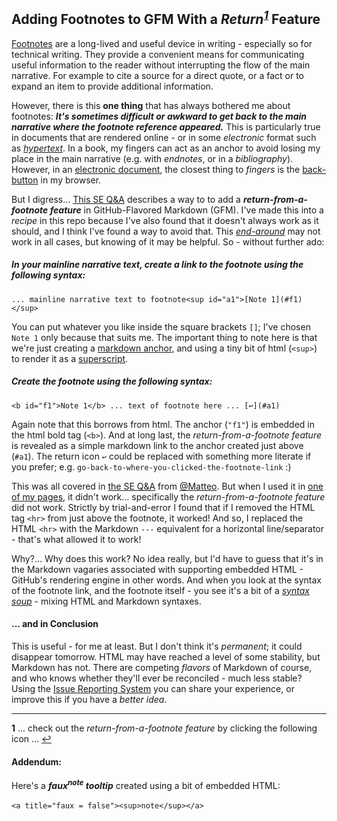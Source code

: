 ## Adding Footnotes to GFM With a *Return<sup id="a1">[1](#f1)</sup>* Feature

[Footnotes](https://en.wikipedia.org/wiki/Note_(typography)) are a long-lived and useful device in writing - especially so for technical writing. They provide a convenient means for communicating useful information to the reader without interrupting the flow of the main narrative. For example to cite a source for a direct quote, or a fact or to expand an item to provide additional information. 

However, there is this **one thing** that has always bothered me about footnotes: ***It's sometimes difficult or awkward to get back to the main narrative where the footnote reference appeared.*** This is particularly true in documents that are rendered online - or in some *electronic* format such as [*hypertext*](https://en.wikipedia.org/wiki/Hypertext). In a book, my fingers can act as an anchor to avoid losing my place in the main narrative (e.g. with *endnotes*, or in a *bibliography*). However, in an [electronic document](https://en.wikipedia.org/wiki/Electronic_document), the closest thing to *fingers* is the [back-button](https://www.techopedia.com/definition/27450/back-button) in my browser.  

But I digress... [This SE Q&A](https://stackoverflow.com/a/32119820) describes a way to to add a ***return-from-a-footnote feature*** in GitHub-Flavored Markdown (GFM). I've made this into a *recipe* in this repo because I've also found that it doesn't always work as it should, and I think I've found a way to avoid that. This [*end-around*](https://en.wikipedia.org/wiki/End-around) may not work in all cases, but knowing of it may be helpful. So - without further ado: 

##### In your mainline narrative text, create a link to the footnote using the following syntax:

```
... mainline narrative text to footnote<sup id="a1">[Note 1](#f1)</sup> 
```

You can put whatever you like inside the square brackets `[]`; I've chosen `Note 1` only because that suits me. The important thing to note here is that we're just creating a [markdown anchor](https://justin.kelly.org.au/anchor-links-in-markdown/), and using a tiny bit of html (`<sup>`) to render it as a [superscript](https://en.wikipedia.org/wiki/Subscript_and_superscript). 

##### Create the footnote using the following syntax: 

```
<b id="f1">Note 1</b> ... text of footnote here ... [↩](#a1)
```

Again note that this borrows from html. The anchor (`"f1"`) is embedded in the html bold tag (`<b>`). And at long last, the  *return-from-a-footnote feature* is revealed as a simple markdown link to the anchor created just above (`#a1`). The return icon `↩`  could be replaced with something more literate if you prefer; e.g. `go-back-to-where-you-clicked-the-footnote-link` :) 

This was all covered in [the SE Q&A](https://stackoverflow.com/a/32119820) from [@Matteo](https://stackoverflow.com/users/2928562/matteo). But when I used it in [one of my pages](https://github.com/seamusdemora/seamusdemora.github.io/blob/master/FilteringWebPagesForTheGoodStuff.md), it didn't work... specifically the  *return-from-a-footnote feature* did not work. Strictly by trial-and-error I found that if I removed the HTML tag `<hr>` from just above the footnote, it worked! And so, I replaced the HTML `<hr>` with the Markdown `---` equivalent for a horizontal line/separator - that's what allowed it to work! 

Why?... Why does this work? No idea really, but I'd have to guess that it's in the Markdown vagaries associated with supporting embedded HTML - GitHub's rendering engine in other words. And when you look at the syntax of the footnote link, and the footnote itself - you see it's a bit of a [*syntax soup*](http://xahlee.info/comp/syntax_soup_index.html) - mixing HTML and Markdown syntaxes. 

#### ... and in Conclusion

This is useful - for me at least. But I don't think it's *permanent*; it could disappear tomorrow. HTML may have reached a level of some stability, but Markdown has not. There are competing *flavors* of Markdown of course, and who knows whether they'll ever be reconciled - much less stable? Using the [Issue Reporting System](https://github.com/seamusdemora/seamusdemora.github.io/issues) you can share your experience, or improve this if you have a *better idea*. 

---

<b id="f1">1</b> ... check out the *return-from-a-footnote feature* by clicking the following icon ... [↩](#a1) 

#### Addendum:

Here's a ***faux<a title="faux = false"><sup>note</sup></a> tooltip*** created using a bit of embedded HTML:

​    `<a title="faux = false"><sup>note</sup></a>` 


